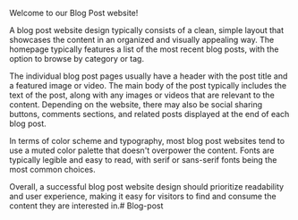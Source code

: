 Welcome to our Blog Post website!

A blog post website design typically consists of a clean, simple layout that showcases the content in an organized and visually appealing way. The homepage typically features a list of the most recent blog posts, with the option to browse by category or tag.

The individual blog post pages usually have a header with the post title and a featured image or video. The main body of the post typically includes the text of the post, along with any images or videos that are relevant to the content. Depending on the website, there may also be social sharing buttons, comments sections, and related posts displayed at the end of each blog post.

In terms of color scheme and typography, most blog post websites tend to use a muted color palette that doesn't overpower the content. Fonts are typically legible and easy to read, with serif or sans-serif fonts being the most common choices.

Overall, a successful blog post website design should prioritize readability and user experience, making it easy for visitors to find and consume the content they are interested in.# Blog-post
